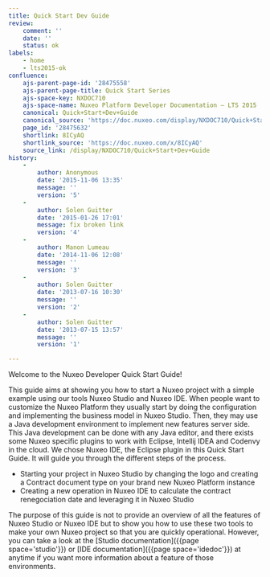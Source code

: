 ```yaml
---
title: Quick Start Dev Guide
review:
    comment: ''
    date: ''
    status: ok
labels:
    - home
    - lts2015-ok
confluence:
    ajs-parent-page-id: '28475558'
    ajs-parent-page-title: Quick Start Series
    ajs-space-key: NXDOC710
    ajs-space-name: Nuxeo Platform Developer Documentation — LTS 2015
    canonical: Quick+Start+Dev+Guide
    canonical_source: 'https://doc.nuxeo.com/display/NXDOC710/Quick+Start+Dev+Guide'
    page_id: '28475632'
    shortlink: 8ICyAQ
    shortlink_source: 'https://doc.nuxeo.com/x/8ICyAQ'
    source_link: /display/NXDOC710/Quick+Start+Dev+Guide
history:
    - 
        author: Anonymous
        date: '2015-11-06 13:35'
        message: ''
        version: '5'
    - 
        author: Solen Guitter
        date: '2015-01-26 17:01'
        message: fix broken link
        version: '4'
    - 
        author: Manon Lumeau
        date: '2014-11-06 12:08'
        message: ''
        version: '3'
    - 
        author: Solen Guitter
        date: '2013-07-16 10:30'
        message: ''
        version: '2'
    - 
        author: Solen Guitter
        date: '2013-07-15 13:57'
        message: ''
        version: '1'

---
```

Welcome to the Nuxeo Developer Quick Start Guide!

This guide aims at showing you how to start a Nuxeo project with a simple example using our tools Nuxeo Studio and Nuxeo IDE. When people want to customize the Nuxeo Platform they usually start by doing the configuration and implementing the business model in Nuxeo Studio. Then, they may use a Java development environment to implement new features server side. This Java development can be done with any Java editor, and there exists some Nuxeo specific plugins to work with Eclipse, Intellij IDEA and Codenvy in the cloud. We chose Nuxeo IDE, the Eclipse plugin in this Quick Start Guide. It will guide you through the different steps of the process.

*   Starting your project in Nuxeo Studio by changing the logo and creating a Contract document type on your brand new Nuxeo Platform instance
*   Creating a new operation in Nuxeo IDE to calculate the contract renegociation date and leveraging it in Nuxeo Studio

The purpose of this guide is not to provide an overview of all the features of Nuxeo Studio or Nuxeo IDE but to show you how to use these two tools to make your own Nuxeo project so that you are quickly operational. However, you can take a look at the&nbsp;[Studio documentation]({{page space='studio'}})&nbsp;or&nbsp;[IDE documentation]({{page space='idedoc'}}) at anytime if you want more information about a feature of those environments.